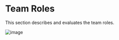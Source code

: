 
# Team Roles

This section describes and evaluates the team roles.

![image](https://user-images.githubusercontent.com/45073537/117015330-85f95700-ace9-11eb-9db8-eb215b6d19af.png)
